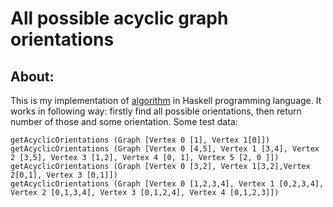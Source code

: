 # All possible acyclic graph orientations

## About:
This is my implementation of [algorithm](https://www.cos.ufrj.br/uploadfile/es40596.pdf) in Haskell programming language.
It works in following way: firstly find all possible orientations, then return number of those and some orientation.
Some test data:
```
getAcyclicOrientations (Graph [Vertex 0 [1], Vertex 1[0]])
getAcyclicOrientations (Graph [Vertex 0 [4,5], Vertex 1 [3,4], Vertex 2 [3,5], Vertex 3 [1,2], Vertex 4 [0, 1], Vertex 5 [2, 0 ]])
getAcyclicOrientations (Graph [Vertex 0 [3,2], Vertex 1[3,2],Vertex 2[0,1], Vertex 3 [0,1]])
getAcyclicOrientations (Graph [Vertex 0 [1,2,3,4], Vertex 1 [0,2,3,4], Vertex 2 [0,1,3,4], Vertex 3 [0,1,2,4], Vertex 4 [0,1,2,3]])
```
